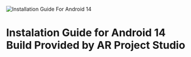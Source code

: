 ![Installation Guide For Android 14](https://github.com/Google-Pixel2-2XL/instalation_guide_wahoo/blob/main/AR-Project%20Banner.png)

# Instalation Guide for Android 14 Build Provided by AR Project Studio
